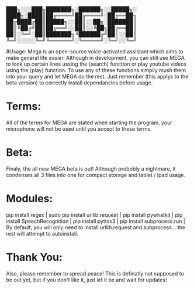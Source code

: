 ███╗░░░███╗███████╗░██████╗░░█████╗░
████╗░████║██╔════╝██╔════╝░██╔══██╗
██╔████╔██║█████╗░░██║░░██╗░███████║
██║╚██╔╝██║██╔══╝░░██║░░╚██╗██╔══██║
██║░╚═╝░██║███████╗╚██████╔╝██║░░██║
╚═╝░░░░░╚═╝╚══════╝░╚═════╝░╚═╝░░╚═╝

#Usage:
Mega is an open-source voice-activated assistant which aims to make general life easier. Although in development, you can still use MEGA to look up certain lines ussing the (search) function or play youtube videos using the (play) function. To use any of these functions simpily mush them into your query and let MEGA do the rest. Just remember (this applys to the beta version) to correctly install dependancies before usage.

# Terms:
All of the terms for MEGA are stated when starting the program, your microphone will not be used until you accept to these terms.

# Beta:
Finaly, the all new MEGA beta is out! Although probobly a nightmare, it condenses all 3 files into one for compact storage and tablet / Ipad usage.

# Modules:
pip install regex |
sudo pip install urllib.request |
pip install pywhatkit |
pip install SpeechRecognition |
pip install pyttsx3 |
pip install subprocess.run |
By default, you will only need to install urllib.request and subprocess... the rest will attempt to autoinstall.

# Thank You:
Also, please remember to spread peace! This is definatly not supposed to be out yet, but if you don't like it, just let it be and wait for updates!
